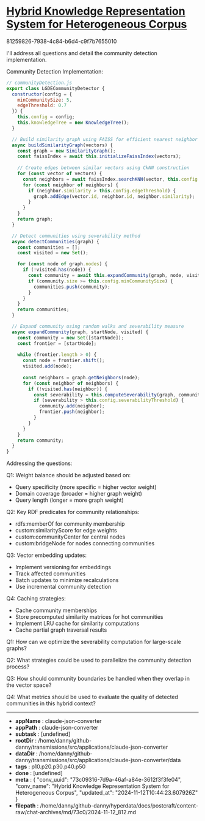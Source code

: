 # [Hybrid Knowledge Representation System for Heterogeneous Corpus](https://claude.ai/chat/73c09316-7d9a-46af-a84e-3612f3f3fe04)

81259826-7938-4c84-b6d4-c9f7b7655010

 I'll address all questions and detail the community detection implementation.

Community Detection Implementation:
```javascript
// communityDetection.js
export class LGDECommunityDetector {
  constructor(config = {
    minCommunitySize: 5,
    edgeThreshold: 0.7
  }) {
    this.config = config;
    this.knowledgeTree = new KnowledgeTree();
  }

  // Build similarity graph using FAISS for efficient nearest neighbor search
  async buildSimilarityGraph(vectors) {
    const graph = new SimilarityGraph();
    const faissIndex = await this.initializeFaissIndex(vectors);
    
    // Create edges between similar vectors using CkNN construction
    for (const vector of vectors) {
      const neighbors = await faissIndex.searchKNN(vector, this.config.k);
      for (const neighbor of neighbors) {
        if (neighbor.similarity > this.config.edgeThreshold) {
          graph.addEdge(vector.id, neighbor.id, neighbor.similarity);
        }
      }
    }
    return graph;
  }

  // Detect communities using severability method
  async detectCommunities(graph) {
    const communities = [];
    const visited = new Set();

    for (const node of graph.nodes) {
      if (!visited.has(node)) {
        const community = await this.expandCommunity(graph, node, visited);
        if (community.size >= this.config.minCommunitySize) {
          communities.push(community);
        }
      }
    }
    return communities;
  }

  // Expand community using random walks and severability measure
  async expandCommunity(graph, startNode, visited) {
    const community = new Set([startNode]);
    const frontier = [startNode];
    
    while (frontier.length > 0) {
      const node = frontier.shift();
      visited.add(node);
      
      const neighbors = graph.getNeighbors(node);
      for (const neighbor of neighbors) {
        if (!visited.has(neighbor)) {
          const severability = this.computeSeverability(graph, community, neighbor);
          if (severability > this.config.severabilityThreshold) {
            community.add(neighbor);
            frontier.push(neighbor);
          }
        }
      }
    }
    return community;
  }
}
```

Addressing the questions:

Q1: Weight balance should be adjusted based on:
- Query specificity (more specific = higher vector weight)
- Domain coverage (broader = higher graph weight)
- Query length (longer = more graph weight)

Q2: Key RDF predicates for community relationships:
- rdfs:memberOf for community membership
- custom:similarityScore for edge weights
- custom:communityCenter for central nodes
- custom:bridgeNode for nodes connecting communities

Q3: Vector embedding updates:
- Implement versioning for embeddings
- Track affected communities
- Batch updates to minimize recalculations
- Use incremental community detection

Q4: Caching strategies:
- Cache community memberships
- Store precomputed similarity matrices for hot communities
- Implement LRU cache for similarity computations
- Cache partial graph traversal results

Q1: How can we optimize the severability computation for large-scale graphs?

Q2: What strategies could be used to parallelize the community detection process?

Q3: How should community boundaries be handled when they overlap in the vector space?

Q4: What metrics should be used to evaluate the quality of detected communities in this hybrid context?

---

* **appName** : claude-json-converter
* **appPath** : claude-json-converter
* **subtask** : [undefined]
* **rootDir** : /home/danny/github-danny/transmissions/src/applications/claude-json-converter
* **dataDir** : /home/danny/github-danny/transmissions/src/applications/claude-json-converter/data
* **tags** : p10.p20.p30.p40.p50
* **done** : [undefined]
* **meta** : {
  "conv_uuid": "73c09316-7d9a-46af-a84e-3612f3f3fe04",
  "conv_name": "Hybrid Knowledge Representation System for Heterogeneous Corpus",
  "updated_at": "2024-11-12T10:44:23.607926Z"
}
* **filepath** : /home/danny/github-danny/hyperdata/docs/postcraft/content-raw/chat-archives/md/73c0/2024-11-12_812.md